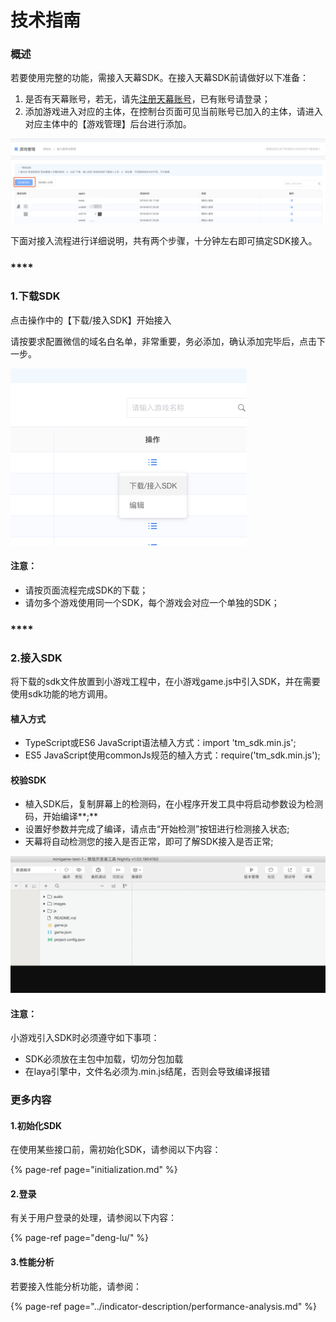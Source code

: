 # 技术指南

### 概述

若要使用完整的功能，需接入天幕SDK。在接入天幕SDK前请做好以下准备：

1. 是否有天幕账号，若无，请先[注册天幕账号](https://www.skysriver.com)，已有账号请登录；
2. 添加游戏进入对应的主体，在控制台页面可见当前账号已加入的主体，请进入对应主体中的【游戏管理】后台进行添加。

![](../../.gitbook/assets/image%20%28129%29.png)

下面对接入流程进行详细说明，共有两个步骤，十分钟左右即可搞定SDK接入。

### \*\*\*\*

### **1.下载SDK**

点击操作中的【下载/接入SDK】开始接入

请按要求配置微信的域名白名单，非常重要，务必添加，确认添加完毕后，点击下一步。

![](../../.gitbook/assets/image%20%28107%29.png)

#### 注意：

* 请按页面流程完成SDK的下载；
* 请勿多个游戏使用同一个SDK，每个游戏会对应一个单独的SDK；

### \*\*\*\*

### **2.接入SDK**

将下载的sdk文件放置到小游戏工程中，在小游戏game.js中引入SDK，并在需要使用sdk功能的地方调用。

#### 植入方式

* TypeScript或ES6 JavaScript语法植入方式：import 'tm\_sdk.min.js';
* ES5 JavaScript使用commonJs规范的植入方式：require\('tm\_sdk.min.js'\);

#### 校验SDK

* 植入SDK后，复制屏幕上的检测码，在小程序开发工具中将启动参数设为检测码，开始编译**;**
* 设置好参数并完成了编译，请点击“开始检测”按钮进行检测接入状态;
* 天幕将自动检测您的接入是否正常，即可了解SDK接入是否正常;

![](../../.gitbook/assets/sdk-demo.c229fdba.gif)

#### **注意：**

小游戏引入SDK时必须遵守如下事项：

* SDK必须放在主包中加载，切勿分包加载
* 在laya引擎中，文件名必须为.min.js结尾，否则会导致编译报错

### 

### 更多内容

#### 1.初始化SDK

在使用某些接口前，需初始化SDK，请参阅以下内容：

{% page-ref page="initialization.md" %}

#### 2.登录

有关于用户登录的处理，请参阅以下内容：

{% page-ref page="deng-lu/" %}

#### 3.性能分析

若要接入性能分析功能，请参阅：

{% page-ref page="../indicator-description/performance-analysis.md" %}

